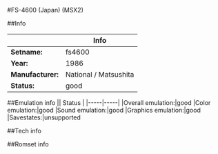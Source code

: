 #FS-4600 (Japan) (MSX2)

##Info

||Info|
|-----|-----|
|**Setname:**|fs4600
|**Year:**|1986
|**Manufacturer:**|National / Matsushita
|**Status:**|good

##Emulation info
|| Status |
|-----|-----|
|Overall emulation:|good
|Color emulation:|good
|Sound emulation:|good
|Graphics emulation:|good
|Savestates:|unsupported

##Tech info

##Romset info

<!--- START OF EDITED COMMENT DO NOT TOUCH TEXT ABOVE-->
